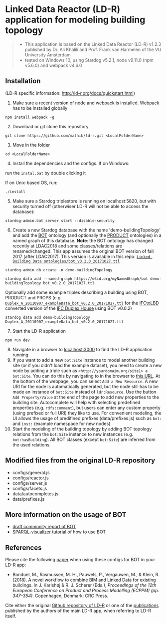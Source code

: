 # Linked Data Reactor (LD-R) application for modeling building topology
> * This application is based on the Linked Data Reactor (LD-R) v1.2.3 published by Dr. Ali Khalili and Prof. Frank van Harmelen of the VU University Amsterdam
> * tested on Windows 10, using Stardog v5.2.1, node v9.11.0 (npm v5.6.0) and webpack v4.6.0

## Installation
(LD-R specific information: http://ld-r.org/docs/quickstart.html)
1) Make sure a recent version of node and webpack is installed. Webpack has to be installed globally

`npm install webpack -g`

2) Download or git clone this repository

`git clone https://github.com/mathib/ld-r.git <LocalFolderName>`

3) Move in the folder

`cd <LocalFolderName>`

4) Install the dependencies and the configs. If on Windows:

run the `instal.bat` by double clicking it

If on Unix-based OS, run:

`./install`

5) Make sure a Stardog triplestore is running on localhost:5820, but with security turned off (otherwiser LD-R will not be able to access the database):

`stardog-admin.bat server start --disable-security`

6) Create a new Stardog database with the name 'demo-buildingTopology' and add the [BOT](https://raw.githubusercontent.com/w3c-lbd-cg/bot/master/bot.ttl) ontology (and optionally the [PRODUCT](https://github.com/w3c-lbd-cg/product) ontologies) in a named graph of this database. 
**Note**: the BOT ontology has changed recently at LDAC2018 and some classes/relations are renamed/changed. This app assumes the original BOT version of fall 2017 (after LDAC2017). This version is available in this repo: [`Linked Building Data ontologies/bot_v0.2.0_20171027.ttl`](https://raw.githubusercontent.com/mathib/ld-r/master/Linked%20Building%20Data%20ontologies/bot_v0.2.0_20171027.ttl)

`stardog-admin db create -n demo-buildingTopology`

`stardog data add --named-graph https://w3id.org/myNamedGraph/bot demo-buildingTopology bot_v0.2.0_20171027.ttl`

Optionally add some example triples describing a building using BOT, PRODUCT and PROPS (e.g. [`Duplex_A_20110907_exampleData_bot_v0.2.0_20171027.ttl`](https://raw.githubusercontent.com/mathib/ld-r/master/Linked%20Building%20Data%20ontologies/Duplex_A_20110907_exampleData_bot_v0.2.0_20171027.ttl) for the [IFCtoLBD](https://github.com/jyrkioraskari/IFCtoLBD) converted version of the [IFC Duplex House](https://www.nibs.org/page/bsa_commonbimfiles#project1) using BOT v0.0.2)

`stardog data add demo-buildingTopology Duplex_A_20110907_exampleData_bot_v0.2.0_20171027.ttl`

7) Start the LD-R application

`npm run dev`

8) Navigate in a browser to [localhost:3000](localhost:3000) to find the LD-R application running
9) If you want to add a new `bot:Site` instance to model another building site (or if you didn't load the example dataset), you need to create a new node by adding a triple such as `<http://yourdomaim.org/site1> a bot:Site`.
You can do this by navigating to in the browser to [this URL](http://localhost:3000/dataset/1/http%3A%2F%2Flocalhost%3A5820%2Fdemo-buildingTopology). At the bottom of the webpage, you can select `Add a New Resource`. A new URI for the node is automatically generated, but the node still has to be made an instance of `bot:Site` instead of `ldr:Resource`.
Use the button `Add Property/Value` at the end of the page to add new properties to the building site. Autocomplete will help with selecting predefined properties (e.g. `rdfs:comment`), but users can enter any custom property (using prefixed or full URI) they like to use. For convenient modeling, the UI allows the usage of predifined prefixes (data/prefixes.js) such as `bot:` and `inst:` (example namespace for new nodes).
10) Start the modeling of the building topology by adding BOT topology relations from the `bot:Site` instance to new instances (e.g. `bot:hasBuilding`). All BOT classes (except `bot:Site`) are inferred from the used relations. 

## Modified files from the original LD-R repository
* configs/general.js
* configs/reactor.js
* configs/server.js
* configs/facets.js
* data/autocompletes.js
* data/prefixes.js

## More information on the usage of BOT
* [draft community report of BOT](https://w3c-lbd-cg.github.io/bot/)
* [SPARQL-visualizer tutorial](https://w3c-lbd-cg.github.io/bot/tutorial/) of how to use BOT

## References

Please cite the following [paper](https://www.researchgate.net/publication/327631664_A_novel_workflow_to_combine_BIM_and_Linked_Data_for_existing_buildings) when using these configs for BOT in your LD-R app:

* Bonduel, M., Rasmussen, M. H., Pauwels, P., Vergauwen, M., & Klein, R. (2018). A novel workflow to combine BIM and Linked Data for existing buildings. In J. Karlshøj & R. J. Scherer (Eds.), *Proceedings of the 12th European Conference on Product and Process Modelling (ECPPM) (pp. 347–354)*. Copenhagen, Denmark: CRC Press.

Cite either the original [Github repository of LD-R](https://github.com/ali1k/ld-r) or one of the [publications](http://research.ld-r.org/) published by the authors of the main LD-R app, when referring to LD-R itself.